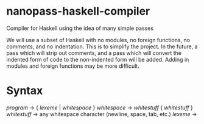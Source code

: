 # nanopass-haskell-compiler
Compiler for Haskell using the idea of many simple passes

We will use a subset of Haskell with no modules, no foreign functions, no comments, and no indentation.  This is to simplify the project.  In the future, a pass which will strip out comments, and a pass which will convert the indented form of code to the non-indented form will be added. Adding in modules and foreign functions may be more difficult.

# Syntax
*program* -> { *lexeme* | *whitespace* }
*whitespace* -> *whitestuff* { *whitestuff* }
*whitestuff* -> any whitespace character (newline, space, tab, etc.)
*lexeme* ->
